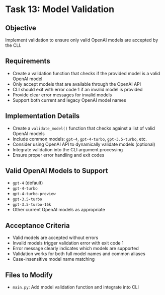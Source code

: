 # Task 13: Model Validation

## Objective
Implement validation to ensure only valid OpenAI models are accepted by the CLI.

## Requirements
- Create a validation function that checks if the provided model is a valid OpenAI model
- Only accept models that are available through the OpenAI API
- CLI should exit with error code 1 if an invalid model is provided
- Provide clear error messages for invalid models
- Support both current and legacy OpenAI model names

## Implementation Details
- Create a `validate_model()` function that checks against a list of valid OpenAI models
- Include common models: `gpt-4`, `gpt-4-turbo`, `gpt-3.5-turbo`, etc.
- Consider using OpenAI API to dynamically validate models (optional)
- Integrate validation into the CLI argument processing
- Ensure proper error handling and exit codes

## Valid OpenAI Models to Support
- `gpt-4` (default)
- `gpt-4-turbo` 
- `gpt-4-turbo-preview`
- `gpt-3.5-turbo`
- `gpt-3.5-turbo-16k`
- Other current OpenAI models as appropriate

## Acceptance Criteria
- Valid models are accepted without errors
- Invalid models trigger validation error with exit code 1
- Error message clearly indicates which models are supported
- Validation works for both full model names and common aliases
- Case-insensitive model name matching

## Files to Modify
- `main.py`: Add model validation function and integrate into CLI